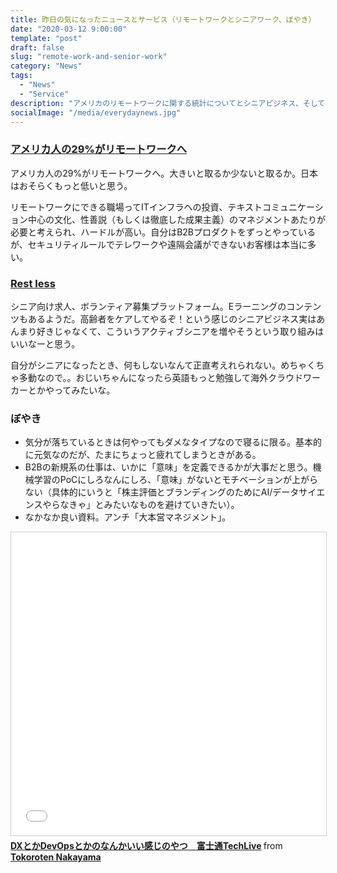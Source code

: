 ```yaml
---
title: 昨日の気になったニュースとサービス（リモートワークとシニアワーク、ぼやき）
date: "2020-03-12 9:00:00"
template: "post"
draft: false
slug: "remote-work-and-senior-work"
category: "News"
tags:
  - "News"
  - "Service"
description: "アメリカのリモートワークに関する統計についてとシニアビジネス、そしてぼやき"
socialImage: "/media/everydaynews.jpg"
---
```


### [アメリカ人の29%がリモートワークへ](https://fortune.com/2020/03/08/coronavirus-internet-remote-work-from-home/)

アメリカ人の29%がリモートワークへ。大きいと取るか少ないと取るか。日本はおそらくもっと低いと思う。

リモートワークにできる職場ってITインフラへの投資、テキストコミュニケーション中心の文化、性善説（もしくは徹底した成果主義）のマネジメントあたりが必要と考えられ、ハードルが高い。自分はB2Bプロダクトをずっとやっているが、セキュリティルールでテレワークや遠隔会議ができないお客様は本当に多い。

### [Rest less](https://restless.co.uk/)

シニア向け求人、ボランティア募集プラットフォーム。Eラーニングのコンテンツもあるようだ。高齢者をケアしてやるぞ！という感じのシニアビジネス実はあんまり好きじゃなくて、こういうアクティブシニアを増やそうという取り組みはいいなーと思う。

自分がシニアになったとき、何もしないなんて正直考えれられない。めちゃくちゃ多動なので。。おじいちゃんになったら英語もっと勉強して海外クラウドワーカーとかやってみたいな。

### ぼやき

- 気分が落ちているときは何やってもダメなタイプなので寝るに限る。基本的に元気なのだが、たまにちょっと疲れてしまうときがある。
- B2Bの新規系の仕事は、いかに「意味」を定義できるかが大事だと思う。機械学習のPoCにしろなんにしろ、「意味」がないとモチベーションが上がらない（具体的にいうと「株主評価とブランディングのためにAI/データサイエンスやらなきゃ」とみたいなものを避けていきたい）。
- なかなか良い資料。アンチ「大本営マネジメント」。

<iframe src="//www.slideshare.net/slideshow/embed_code/key/BDRrNEaAYr9L5D" width="595" height="485" frameborder="0" marginwidth="0" marginheight="0" scrolling="no" style="border:1px solid #CCC; border-width:1px; margin-bottom:5px; max-width: 100%;" allowfullscreen> </iframe> <div style="margin-bottom:5px"> <strong> <a href="//www.slideshare.net/TokorotenNakayama/dxdevopstechlive" title="DXとかDevOpsとかのなんかいい感じのやつ　富士通TechLive" target="_blank">DXとかDevOpsとかのなんかいい感じのやつ　富士通TechLive</a> </strong> from <strong><a href="https://www.slideshare.net/TokorotenNakayama" target="_blank">Tokoroten Nakayama</a></strong> </div>
